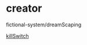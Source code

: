 # creator
fictional-system/dreamScaping

[killSwitch](https://github.com/kr34te/creator/blob/main/trustWill.md)
